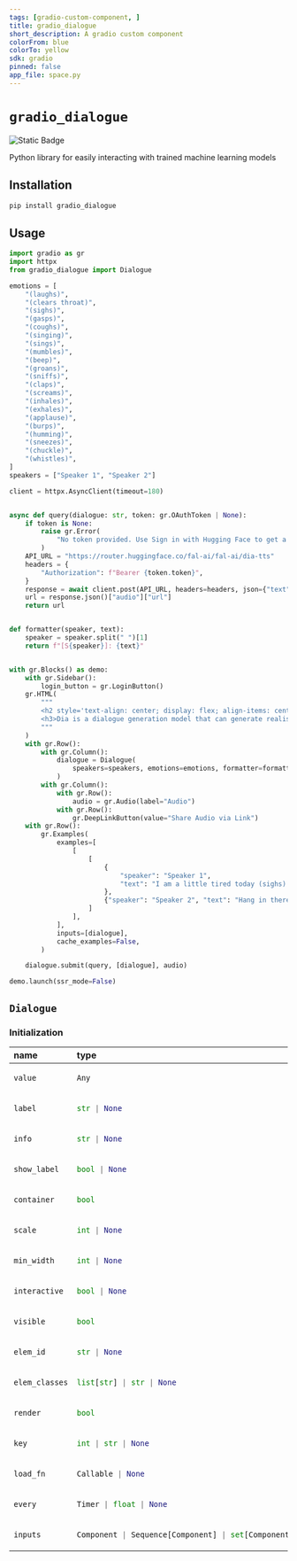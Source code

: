 ```yaml
---
tags: [gradio-custom-component, ]
title: gradio_dialogue
short_description: A gradio custom component
colorFrom: blue
colorTo: yellow
sdk: gradio
pinned: false
app_file: space.py
---
```


# `gradio_dialogue`
<img alt="Static Badge" src="https://img.shields.io/badge/version%20-%200.0.1%20-%20orange">  

Python library for easily interacting with trained machine learning models

## Installation

```bash
pip install gradio_dialogue
```

## Usage

```python
import gradio as gr
import httpx
from gradio_dialogue import Dialogue

emotions = [
    "(laughs)",
    "(clears throat)",
    "(sighs)",
    "(gasps)",
    "(coughs)",
    "(singing)",
    "(sings)",
    "(mumbles)",
    "(beep)",
    "(groans)",
    "(sniffs)",
    "(claps)",
    "(screams)",
    "(inhales)",
    "(exhales)",
    "(applause)",
    "(burps)",
    "(humming)",
    "(sneezes)",
    "(chuckle)",
    "(whistles)",
]
speakers = ["Speaker 1", "Speaker 2"]

client = httpx.AsyncClient(timeout=180)


async def query(dialogue: str, token: gr.OAuthToken | None):
    if token is None:
        raise gr.Error(
            "No token provided. Use Sign in with Hugging Face to get a token."
        )
    API_URL = "https://router.huggingface.co/fal-ai/fal-ai/dia-tts"
    headers = {
        "Authorization": f"Bearer {token.token}",
    }
    response = await client.post(API_URL, headers=headers, json={"text": dialogue})
    url = response.json()["audio"]["url"]
    return url


def formatter(speaker, text):
    speaker = speaker.split(" ")[1]
    return f"[S{speaker}]: {text}"


with gr.Blocks() as demo:
    with gr.Sidebar():
        login_button = gr.LoginButton()
    gr.HTML(
        """
        <h2 style='text-align: center; display: flex; align-items: center; justify-content: center;'>Model by <a href="https://huggingface.co/nari-labs/Dia-1.6B"> Nari Labs</a>. Powered by HF and <a href="https://fal.ai/">Fal AI</a>  API.</h2>
        <h3>Dia is a dialogue generation model that can generate realistic dialogue between two speakers. Use the dialogue component to create a conversation and then hit the submit button in the bottom right corner to see it come to life .</h3>
        """
    )
    with gr.Row():
        with gr.Column():
            dialogue = Dialogue(
                speakers=speakers, emotions=emotions, formatter=formatter
            )
        with gr.Column():
            with gr.Row():
                audio = gr.Audio(label="Audio")
            with gr.Row():
                gr.DeepLinkButton(value="Share Audio via Link")
    with gr.Row():
        gr.Examples(
            examples=[
                [
                    [
                        {
                            "speaker": "Speaker 1",
                            "text": "I am a little tired today (sighs).",
                        },
                        {"speaker": "Speaker 2", "text": "Hang in there!"},
                    ]
                ],
            ],
            inputs=[dialogue],
            cache_examples=False,
        )

    dialogue.submit(query, [dialogue], audio)

demo.launch(ssr_mode=False)


```

## `Dialogue`

### Initialization

<table>
<thead>
<tr>
<th align="left">name</th>
<th align="left" style="width: 25%;">type</th>
<th align="left">default</th>
<th align="left">description</th>
</tr>
</thead>
<tbody>
<tr>
<td align="left"><code>value</code></td>
<td align="left" style="width: 25%;">

```python
Any
```

</td>
<td align="left"><code>None</code></td>
<td align="left">None</td>
</tr>

<tr>
<td align="left"><code>label</code></td>
<td align="left" style="width: 25%;">

```python
str | None
```

</td>
<td align="left"><code>None</code></td>
<td align="left">None</td>
</tr>

<tr>
<td align="left"><code>info</code></td>
<td align="left" style="width: 25%;">

```python
str | None
```

</td>
<td align="left"><code>None</code></td>
<td align="left">None</td>
</tr>

<tr>
<td align="left"><code>show_label</code></td>
<td align="left" style="width: 25%;">

```python
bool | None
```

</td>
<td align="left"><code>None</code></td>
<td align="left">None</td>
</tr>

<tr>
<td align="left"><code>container</code></td>
<td align="left" style="width: 25%;">

```python
bool
```

</td>
<td align="left"><code>True</code></td>
<td align="left">None</td>
</tr>

<tr>
<td align="left"><code>scale</code></td>
<td align="left" style="width: 25%;">

```python
int | None
```

</td>
<td align="left"><code>None</code></td>
<td align="left">None</td>
</tr>

<tr>
<td align="left"><code>min_width</code></td>
<td align="left" style="width: 25%;">

```python
int | None
```

</td>
<td align="left"><code>None</code></td>
<td align="left">None</td>
</tr>

<tr>
<td align="left"><code>interactive</code></td>
<td align="left" style="width: 25%;">

```python
bool | None
```

</td>
<td align="left"><code>None</code></td>
<td align="left">None</td>
</tr>

<tr>
<td align="left"><code>visible</code></td>
<td align="left" style="width: 25%;">

```python
bool
```

</td>
<td align="left"><code>True</code></td>
<td align="left">None</td>
</tr>

<tr>
<td align="left"><code>elem_id</code></td>
<td align="left" style="width: 25%;">

```python
str | None
```

</td>
<td align="left"><code>None</code></td>
<td align="left">None</td>
</tr>

<tr>
<td align="left"><code>elem_classes</code></td>
<td align="left" style="width: 25%;">

```python
list[str] | str | None
```

</td>
<td align="left"><code>None</code></td>
<td align="left">None</td>
</tr>

<tr>
<td align="left"><code>render</code></td>
<td align="left" style="width: 25%;">

```python
bool
```

</td>
<td align="left"><code>True</code></td>
<td align="left">None</td>
</tr>

<tr>
<td align="left"><code>key</code></td>
<td align="left" style="width: 25%;">

```python
int | str | None
```

</td>
<td align="left"><code>None</code></td>
<td align="left">None</td>
</tr>

<tr>
<td align="left"><code>load_fn</code></td>
<td align="left" style="width: 25%;">

```python
Callable | None
```

</td>
<td align="left"><code>None</code></td>
<td align="left">None</td>
</tr>

<tr>
<td align="left"><code>every</code></td>
<td align="left" style="width: 25%;">

```python
Timer | float | None
```

</td>
<td align="left"><code>None</code></td>
<td align="left">None</td>
</tr>

<tr>
<td align="left"><code>inputs</code></td>
<td align="left" style="width: 25%;">

```python
Component | Sequence[Component] | set[Component] | None
```

</td>
<td align="left"><code>None</code></td>
<td align="left">None</td>
</tr>
</tbody></table>




